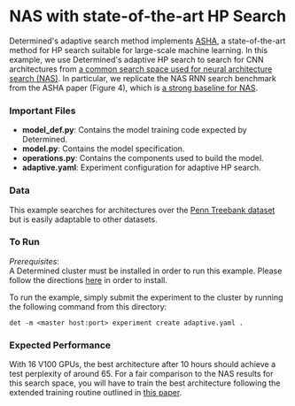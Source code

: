 # NAS with state-of-the-art HP Search
Determined's adaptive search method implements [ASHA](https://arxiv.org/pdf/1810.05934.pdf), a state-of-the-art method for HP search suitable for large-scale machine learning.  In this example, we use Determined's adaptive HP search to search for CNN architectures from [a common search space used for neural architecture search (NAS)](https://arxiv.org/abs/1806.09055).  In particular, we replicate the NAS RNN search benchmark from the ASHA paper (Figure 4), which is [a strong baseline for NAS](https://arxiv.org/abs/1902.07638).


### Important Files
* **model_def.py**: Contains the model training code expected by Determined.
* **model.py**: Contains the model specification.
* **operations.py**: Contains the components used to build the model.
* **adaptive.yaml**: Experiment configuration for adaptive HP search.

### Data
This example searches for architectures over the [Penn Treebank dataset](https://pytorchnlp.readthedocs.io/en/latest/_modules/torchnlp/datasets/penn_treebank.html) but is easily adaptable to other datasets.

### To Run
   *Prerequisites*:  
      A Determined cluster must be installed in order to run this example.  Please follow the directions [here](https://docs.determined.ai/latest/how-to/install-main.html) in order to install. 

   To run the example, simply submit the experiment to the cluster by running the following command from this directory:

   `det -m <master host:port> experiment create adaptive.yaml . `

### Expected Performance
With 16 V100 GPUs, the best architecture after 10 hours should achieve a test perplexity of around 65.  For a fair comparison to the NAS results for this search space, you will have to train the best architecture following the extended training routine outlined in [this paper](https://arxiv.org/abs/1806.09055).
